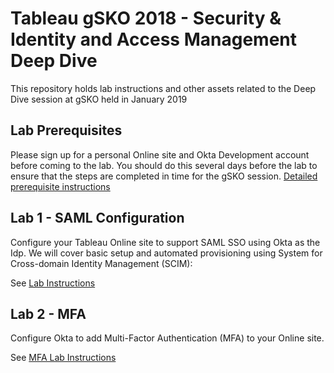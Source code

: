 # Tableau gSKO 2018 - Security & Identity and Access Management Deep Dive

This repository holds lab instructions and other assets related to the Deep Dive session at gSKO held in January 2019

## Lab Prerequisites

Please sign up for a personal Online site and Okta Development account before coming to the lab. You should do this several days before the lab to ensure that the steps are completed in time for the gSKO session. [Detailed prerequisite instructions](saml-lab/saml-prereqs.md)

## Lab 1 - SAML Configuration

Configure your Tableau Online site to support SAML SSO using Okta as the Idp. We will cover basic setup and automated provisioning using System for Cross-domain Identity Management (SCIM):

See [Lab Instructions](saml-lab/saml-lab.md)

## Lab 2 - MFA

Configure Okta to add Multi-Factor Authentication (MFA) to your Online site.

See [MFA Lab Instructions](saml-lab/saml-lab-mfa.md)